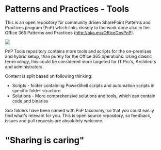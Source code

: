 # Patterns and Practices - Tools #
This is an open repository for community driven SharePoint Patterns and Practices program (PnP) which links closely to the work done also in the Office 365 Patterns and Practices (http://aka.ms/OfficeDevPnP).

![](http://i.imgur.com/I2VYM3a.png)

PnP Tools repository contains more tools and scripts for the on-premises and hybrid setup, than purely for the Office 365 operations. Using classic terminology, this could be considered more targeted for IT Pro's, Architects and administrators.

Content is split based on following thinking:
- Scripts - folder containing PowerShell scripts and automation scripts in specific folder structure
- Solutions - More comprehensive solutions and tools, which can contain code and binaries

Sub folders have been named with PnP taxonomy, so that you could easily find what's relevant for you. This is open source repository, so feedback, issues and pull requests are absolutely welcome. 
 
# "Sharing is caring" #

